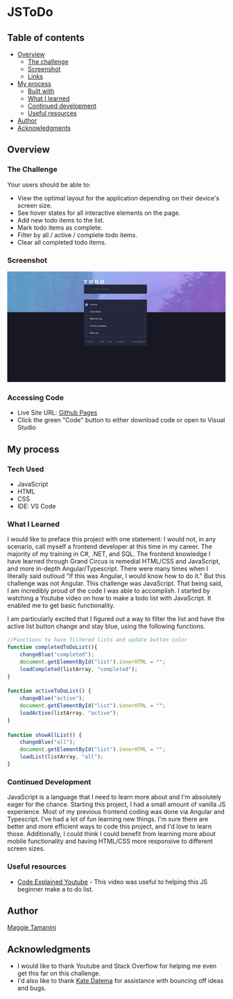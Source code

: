 # JSToDo

## Table of contents

- [Overview](#overview)
  - [The challenge](#the-challenge)
  - [Screenshot](#screenshot)
  - [Links](#links)
- [My process](#my-process)
  - [Built with](#built-with)
  - [What I learned](#what-i-learned)
  - [Continued development](#continued-development)
  - [Useful resources](#useful-resources)
- [Author](#author)
- [Acknowledgments](#acknowledgments)


## Overview

### The Challenge

Your users should be able to:

- View the optimal layout for the application depending on their device's screen size.
- See hover states for all interactive elements on the page.
- Add new todo items to the list.
- Mark todo items as complete.
- Filter by all / active / complete todo items.
- Clear all completed todo items.

### Screenshot

![](./WebScreenShot.png)


### Accessing Code

- Live Site URL: [Github Pages](https://teiggam.github.io/JSToDo/index.html)
- Click the green "Code" button to either download code or open to Visual Studio

## My process

### Tech Used

- JavaScript
- HTML
- CSS
- IDE: VS Code

### What I Learned

I would like to preface this project with one statement:  I would not, in any scenario, call myself a frontend developer at this time in my career.  The majority of my training in C#, .NET, and SQL.  The frontend knowledge I have learned through Grand Circus is remedial HTML/CSS and JavaScript, and more in-depth Angular/Typescript. There were many times when I literally said outloud "If this was Angular, I would know how to do it."  But this challenge was not Angular.  This challenge was JavaScript.
That being said, I am incredibly proud of the code I was able to accomplish.  I started by watching a Youtube video on how to make a todo list with JavaScript.  It enabled me to get basic functionality. 

I am particularly excited that I figured out a way to filter the list and have the active list button change and stay blue, using the following functions.

```js
//Functions to have filtered lists and update button color
function completedToDoList(){
    changeBlue("completed");
    document.getElementById("list").innerHTML = "";
    loadCompleted(listArray, "completed");
}

function activeToDoList() {
    changeBlue("active");
    document.getElementById("list").innerHTML = "";
    loadActive(listArray, "active");
}

function showAllList() {
    changeBlue("all");
    document.getElementById("list").innerHTML = "";
    loadList(listArray, "all");
}
```


### Continued Development

JavaScript is a language that I need to learn more about and I'm absolutely eager for the chance.  Starting this project, I had a small amount of vanilla JS experience.  Most of my previous frontend coding was done via Angular and Typescript.  I've had a lot of fun learning new things.  I'm sure there are better and more efficient ways to code this project, and I'd love to learn those. Additionally, I could think I could benefit from learning more about mobile functionality and having HTML/CSS more responsive to different screen sizes.

### Useful resources

- [Code Explained Youtube](https://www.youtube.com/watch?v=b8sUhU_eq3g) - This video was useful to helping this JS beginner make a to do list.


## Author

[Maggie Tamanini](https://linkedin.com/in/deiggam)



## Acknowledgments

- I would like to thank Youtube and Stack Overflow for helping me even get this far on this challenge. 
- I'd also like to thank [Kate Datema](https://github.com/KateDatema) for assistance with bouncing off ideas and bugs.


